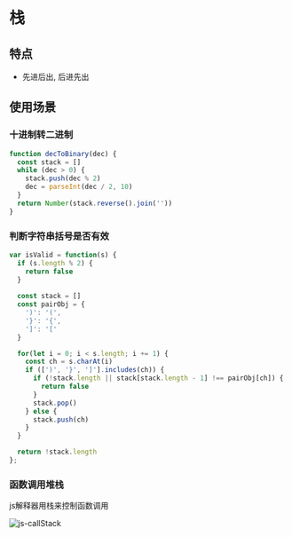 # 栈

## 特点

- 先进后出, 后进先出

## 使用场景

### 十进制转二进制

```js
function decToBinary(dec) {
  const stack = []
  while (dec > 0) {
    stack.push(dec % 2)
    dec = parseInt(dec / 2, 10)
  }
  return Number(stack.reverse().join(''))
}
```

### 判断字符串括号是否有效

```js
var isValid = function(s) {
  if (s.length % 2) {
    return false
  }
  
  const stack = []
  const pairObj = {
    ')': '(',
    '}': '{',
    ']': '['
  }

  for(let i = 0; i < s.length; i += 1) {
    const ch = s.charAt(i)
    if ([')', '}', ']'].includes(ch)) {
      if (!stack.length || stack[stack.length - 1] !== pairObj[ch]) {
        return false
      }
      stack.pop()
    } else {
      stack.push(ch)
    }
  }

  return !stack.length
};
```

### 函数调用堆栈

js解释器用栈来控制函数调用

![js-callStack](https://fxpby.oss-cn-beijing.aliyuncs.com/blogImg/datastructures-algorithm/jsCallStack.gif)

